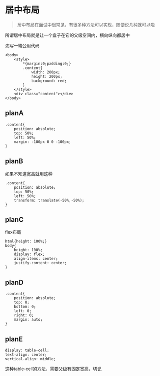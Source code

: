 # 居中布局

> 居中布局在面试中很常见，有很多种方法可以实现，随便说几种就可以啦


所谓居中布局就是让一个盒子在它的父级空间内，横向纵向都居中

先写一端公用代码

```
<body>
    <style>
        *{margin:0;padding:0;}
        .content{
            width: 200px;
            height: 200px;
            background: red;
        }
    </style>
    <div class="content"></div>
</body>
```

## planA
```
.content{
    position: absolute;
    top: 50%;
    left: 50%;
    margin: -100px 0 0 -100px;
}
```

## planB
如果不知道宽高就用这种
```
.content{
    position: absolute;
    top: 50%;
    left: 50%;
    transform: translate(-50%,-50%);
}
```

## planC
flex布局
```
html{height: 100%;}
body{
    height: 100%;
    display: flex;
    align-items: center;
    justify-content: center;
}
```

## planD
```
.content{
    position: absolute;
    top: 0;
    bottom: 0;
    left: 0;
    right: 0;
    margin: auto;
}
```

## planE
```
display: table-cell;
text-align: center;
vertical-align: middle;
```
这种table-cell的方法，需要父级有固定宽高，切记


